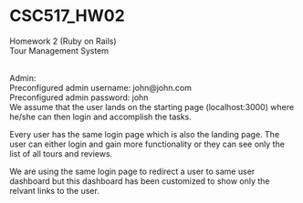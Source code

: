 # CSC517_HW02
Homework 2 (Ruby on Rails) <br />
Tour Management System <br />

<br />
Admin: <br />
Preconfigured admin username: john@john.com <br />
Preconfigured admin password: john <br />
We assume that the user lands on the starting page (localhost:3000) where he/she can then login and accomplish the tasks. <br />

Every user has the same login page which is also the landing page. The user can either login and gain more functionality or they can see only the list of all tours and reviews. <br />

We are using the same login page to redirect a user to same user dashboard but this dashboard has been customized to show only the relvant links to the user.

